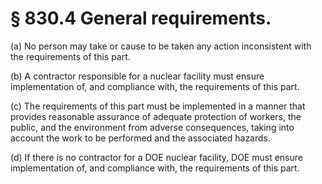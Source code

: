 # § 830.4   General requirements.

(a) No person may take or cause to be taken any action inconsistent with the requirements of this part.


(b) A contractor responsible for a nuclear facility must ensure implementation of, and compliance with, the requirements of this part.


(c) The requirements of this part must be implemented in a manner that provides reasonable assurance of adequate protection of workers, the public, and the environment from adverse consequences, taking into account the work to be performed and the associated hazards.


(d) If there is no contractor for a DOE nuclear facility, DOE must ensure implementation of, and compliance with, the requirements of this part.




